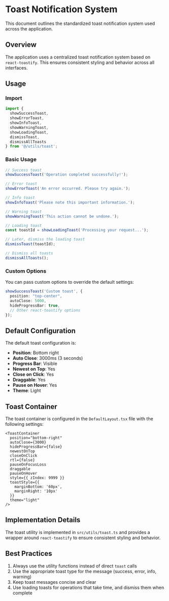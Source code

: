 # Toast Notification System

This document outlines the standardized toast notification system used across the application.

## Overview

The application uses a centralized toast notification system based on `react-toastify`. This ensures consistent styling and behavior across all interfaces.

## Usage

### Import

```typescript
import { 
  showSuccessToast, 
  showErrorToast, 
  showInfoToast, 
  showWarningToast,
  showLoadingToast,
  dismissToast,
  dismissAllToasts
} from '@/utils/toast';
```

### Basic Usage

```typescript
// Success toast
showSuccessToast('Operation completed successfully!');

// Error toast
showErrorToast('An error occurred. Please try again.');

// Info toast
showInfoToast('Please note this important information.');

// Warning toast
showWarningToast('This action cannot be undone.');

// Loading toast
const toastId = showLoadingToast('Processing your request...');

// Later, dismiss the loading toast
dismissToast(toastId);

// Dismiss all toasts
dismissAllToasts();
```

### Custom Options

You can pass custom options to override the default settings:

```typescript
showSuccessToast('Custom toast', {
  position: "top-center",
  autoClose: 5000,
  hideProgressBar: true,
  // Other react-toastify options
});
```

## Default Configuration

The default toast configuration is:

- **Position**: Bottom right
- **Auto Close**: 3000ms (3 seconds)
- **Progress Bar**: Visible
- **Newest on Top**: Yes
- **Close on Click**: Yes
- **Draggable**: Yes
- **Pause on Hover**: Yes
- **Theme**: Light

## Toast Container

The toast container is configured in the `DefaultLayout.tsx` file with the following settings:

```tsx
<ToastContainer
  position="bottom-right"
  autoClose={3000}
  hideProgressBar={false}
  newestOnTop
  closeOnClick
  rtl={false}
  pauseOnFocusLoss
  draggable
  pauseOnHover
  style={{ zIndex: 9999 }}
  toastStyle={{
    marginBottom: '60px',
    marginRight: '10px'
  }}
  theme="light"
/>
```

## Implementation Details

The toast utility is implemented in `src/utils/toast.ts` and provides a wrapper around `react-toastify` to ensure consistent styling and behavior.

## Best Practices

1. Always use the utility functions instead of direct `toast` calls
2. Use the appropriate toast type for the message (success, error, info, warning)
3. Keep toast messages concise and clear
4. Use loading toasts for operations that take time, and dismiss them when complete
